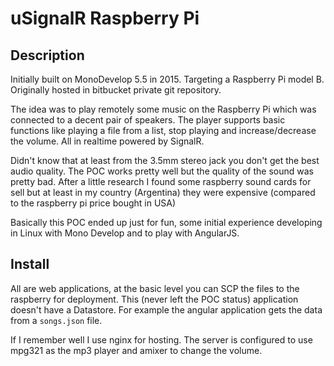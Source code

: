 # uSignalR Raspberry Pi 

## Description

Initially built on MonoDevelop 5.5 in 2015. Targeting a Raspberry Pi model B. Originally hosted in bitbucket private git repository.

The idea was to play remotely some music on the Raspberry Pi which was connected to a decent pair of speakers. The player supports basic functions like playing a file from a list, stop playing and increase/decrease the volume. All in realtime powered by SignalR.

Didn't know that at least from the 3.5mm stereo jack you don't get the best audio quality. The POC works pretty well but the quality of the sound was pretty bad. After a little research I found some raspberry sound cards for sell but at least in my country (Argentina) they were expensive (compared to the raspberry pi price bought in USA)

Basically this POC ended up just for fun, some initial experience developing in Linux with Mono Develop and to play with AngularJS.

## Install

All are web applications, at the basic level you can SCP the files to the raspberry for deployment. This (never left the POC status) application doesn't have a Datastore. For example the angular application gets the data from a `songs.json` file.

If I remember well I use nginx for hosting. The server is configured to use mpg321 as the mp3 player and amixer to change the volume.